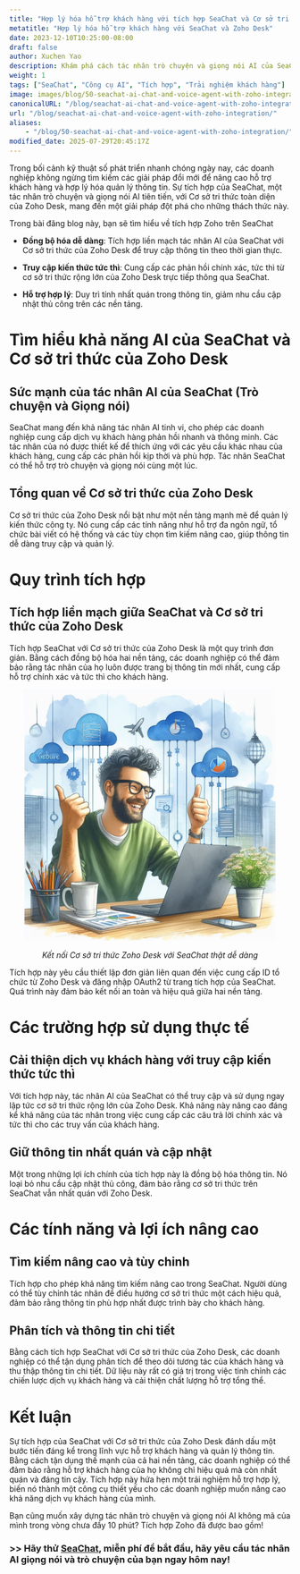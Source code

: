 ```yaml
---
title: "Hợp lý hóa hỗ trợ khách hàng với tích hợp SeaChat và Cơ sở tri thức Zoho Desk"
metatitle: "Hợp lý hóa hỗ trợ khách hàng với SeaChat và Zoho Desk"
date: 2023-12-10T10:25:00-08:00
draft: false
author: Xuchen Yao
description: Khám phá cách tác nhân trò chuyện và giọng nói AI của SeaChat tích hợp với Cơ sở tri thức toàn diện của Zoho Desk để hỗ trợ khách hàng liền mạch, hiệu quả.
weight: 1
tags: ["SeaChat", "Công cụ AI", "Tích hợp", "Trải nghiệm khách hàng"]
image: images/blog/50-seachat-ai-chat-and-voice-agent-with-zoho-integration/50-seachat-ai-chat-and-voice-agent-with-zoho-integration.png
canonicalURL: "/blog/seachat-ai-chat-and-voice-agent-with-zoho-integration/"
url: "/blog/seachat-ai-chat-and-voice-agent-with-zoho-integration/"
aliases:
    - "/blog/50-seachat-ai-chat-and-voice-agent-with-zoho-integration/"
modified_date: 2025-07-29T20:45:17Z
---
```


Trong bối cảnh kỹ thuật số phát triển nhanh chóng ngày nay, các doanh nghiệp không ngừng tìm kiếm các giải pháp đổi mới để nâng cao hỗ trợ khách hàng và hợp lý hóa quản lý thông tin. Sự tích hợp của SeaChat, một tác nhân trò chuyện và giọng nói AI tiên tiến, với Cơ sở tri thức toàn diện của Zoho Desk, mang đến một giải pháp đột phá cho những thách thức này.

Trong bài đăng blog này, bạn sẽ tìm hiểu về tích hợp Zoho trên SeaChat

- **Đồng bộ hóa dễ dàng**: Tích hợp liền mạch tác nhân AI của SeaChat với Cơ sở tri thức của Zoho Desk để truy cập thông tin theo thời gian thực.

- **Truy cập kiến thức tức thì**: Cung cấp các phản hồi chính xác, tức thì từ cơ sở tri thức rộng lớn của Zoho Desk trực tiếp thông qua SeaChat.

- **Hỗ trợ hợp lý**: Duy trì tính nhất quán trong thông tin, giảm nhu cầu cập nhật thủ công trên các nền tảng.


# Tìm hiểu khả năng AI của SeaChat và Cơ sở tri thức của Zoho Desk

## Sức mạnh của tác nhân AI của SeaChat (Trò chuyện và Giọng nói)
SeaChat mang đến khả năng tác nhân AI tinh vi, cho phép các doanh nghiệp cung cấp dịch vụ khách hàng phản hồi nhanh và thông minh. Các tác nhân của nó được thiết kế để thích ứng với các yêu cầu khác nhau của khách hàng, cung cấp các phản hồi kịp thời và phù hợp.
Tác nhân SeaChat có thể hỗ trợ trò chuyện và giọng nói cùng một lúc.

## Tổng quan về Cơ sở tri thức của Zoho Desk
Cơ sở tri thức của Zoho Desk nổi bật như một nền tảng mạnh mẽ để quản lý kiến thức công ty. Nó cung cấp các tính năng như hỗ trợ đa ngôn ngữ, tổ chức bài viết có hệ thống và các tùy chọn tìm kiếm nâng cao, giúp thông tin dễ dàng truy cập và quản lý.

# Quy trình tích hợp
## Tích hợp liền mạch giữa SeaChat và Cơ sở tri thức của Zoho Desk
Tích hợp SeaChat với Cơ sở tri thức của Zoho Desk là một quy trình đơn giản. Bằng cách đồng bộ hóa hai nền tảng, các doanh nghiệp có thể đảm bảo rằng tác nhân của họ luôn được trang bị thông tin mới nhất, cung cấp hỗ trợ chính xác và tức thì cho khách hàng.

<center>
<img height="450px" src="/images/blog/50-seachat-ai-chat-and-voice-agent-with-zoho-integration/1-connect-zoho-database-to-seachat.jpeg" alt="Kết nối Cơ sở tri thức Zoho Desk với SeaChat thật dễ dàng"/>

*Kết nối Cơ sở tri thức Zoho Desk với SeaChat thật dễ dàng*
</center>



Tích hợp này yêu cầu thiết lập đơn giản liên quan đến việc cung cấp ID tổ chức từ Zoho Desk và đăng nhập OAuth2 từ trang tích hợp của SeaChat. Quá trình này đảm bảo kết nối an toàn và hiệu quả giữa hai nền tảng.

# Các trường hợp sử dụng thực tế

## Cải thiện dịch vụ khách hàng với truy cập kiến thức tức thì
Với tích hợp này, tác nhân AI của SeaChat có thể truy cập và sử dụng ngay lập tức cơ sở tri thức rộng lớn của Zoho Desk. Khả năng này nâng cao đáng kể khả năng của tác nhân trong việc cung cấp các câu trả lời chính xác và tức thì cho các truy vấn của khách hàng.

## Giữ thông tin nhất quán và cập nhật
Một trong những lợi ích chính của tích hợp này là đồng bộ hóa thông tin. Nó loại bỏ nhu cầu cập nhật thủ công, đảm bảo rằng cơ sở tri thức trên SeaChat vẫn nhất quán với Zoho Desk.

# Các tính năng và lợi ích nâng cao

## Tìm kiếm nâng cao và tùy chỉnh
Tích hợp cho phép khả năng tìm kiếm nâng cao trong SeaChat. Người dùng có thể tùy chỉnh tác nhân để điều hướng cơ sở tri thức một cách hiệu quả, đảm bảo rằng thông tin phù hợp nhất được trình bày cho khách hàng.

## Phân tích và thông tin chi tiết
Bằng cách tích hợp SeaChat với Cơ sở tri thức của Zoho Desk, các doanh nghiệp có thể tận dụng phân tích để theo dõi tương tác của khách hàng và thu thập thông tin chi tiết. Dữ liệu này rất có giá trị trong việc tinh chỉnh các chiến lược dịch vụ khách hàng và cải thiện chất lượng hỗ trợ tổng thể.

# Kết luận
Sự tích hợp của SeaChat với Cơ sở tri thức của Zoho Desk đánh dấu một bước tiến đáng kể trong lĩnh vực hỗ trợ khách hàng và quản lý thông tin. Bằng cách tận dụng thế mạnh của cả hai nền tảng, các doanh nghiệp có thể đảm bảo rằng hỗ trợ khách hàng của họ không chỉ hiệu quả mà còn nhất quán và đáng tin cậy. Tích hợp này hứa hẹn một trải nghiệm hỗ trợ hợp lý, biến nó thành một công cụ thiết yếu cho các doanh nghiệp muốn nâng cao khả năng dịch vụ khách hàng của mình.


Bạn cũng muốn xây dựng tác nhân trò chuyện và giọng nói AI không mã của mình trong vòng chưa đầy 10 phút? Tích hợp Zoho đã được bao gồm!

### >> Hãy thử [SeaChat](https://chat.seasalt.ai/?utm_source=blog), miễn phí để bắt đầu, hãy yêu cầu tác nhân AI giọng nói và trò chuyện của bạn ngay hôm nay!